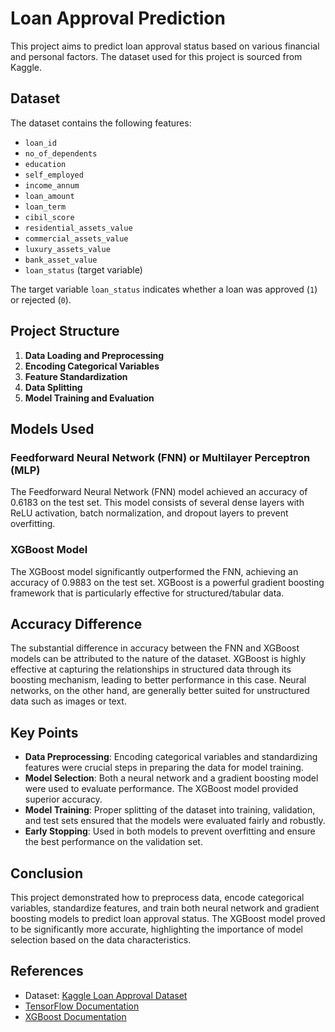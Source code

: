 # Loan Approval Prediction

This project aims to predict loan approval status based on various financial and personal factors. The dataset used for this project is sourced from Kaggle.

## Dataset

The dataset contains the following features:

- `loan_id`
- `no_of_dependents`
- `education`
- `self_employed`
- `income_annum`
- `loan_amount`
- `loan_term`
- `cibil_score`
- `residential_assets_value`
- `commercial_assets_value`
- `luxury_assets_value`
- `bank_asset_value`
- `loan_status` (target variable)

The target variable `loan_status` indicates whether a loan was approved (`1`) or rejected (`0`).

## Project Structure

1. **Data Loading and Preprocessing**
2. **Encoding Categorical Variables**
3. **Feature Standardization**
4. **Data Splitting**
5. **Model Training and Evaluation**

## Models Used

### Feedforward Neural Network (FNN) or Multilayer Perceptron (MLP)

The Feedforward Neural Network (FNN) model achieved an accuracy of 0.6183 on the test set. This model consists of several dense layers with ReLU activation, batch normalization, and dropout layers to prevent overfitting.

### XGBoost Model

The XGBoost model significantly outperformed the FNN, achieving an accuracy of 0.9883 on the test set. XGBoost is a powerful gradient boosting framework that is particularly effective for structured/tabular data.

## Accuracy Difference

The substantial difference in accuracy between the FNN and XGBoost models can be attributed to the nature of the dataset. XGBoost is highly effective at capturing the relationships in structured data through its boosting mechanism, leading to better performance in this case. Neural networks, on the other hand, are generally better suited for unstructured data such as images or text.

## Key Points

- **Data Preprocessing**: Encoding categorical variables and standardizing features were crucial steps in preparing the data for model training.
- **Model Selection**: Both a neural network and a gradient boosting model were used to evaluate performance. The XGBoost model provided superior accuracy.
- **Model Training**: Proper splitting of the dataset into training, validation, and test sets ensured that the models were evaluated fairly and robustly.
- **Early Stopping**: Used in both models to prevent overfitting and ensure the best performance on the validation set.

## Conclusion

This project demonstrated how to preprocess data, encode categorical variables, standardize features, and train both neural network and gradient boosting models to predict loan approval status. The XGBoost model proved to be significantly more accurate, highlighting the importance of model selection based on the data characteristics.

## References

- Dataset: [Kaggle Loan Approval Dataset](https://www.kaggle.com/datasets/architsharma01/loan-approval-prediction-dataset)
- [TensorFlow Documentation](https://www.tensorflow.org/)
- [XGBoost Documentation](https://xgboost.readthedocs.io/)

